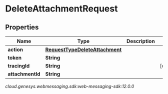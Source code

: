 # DeleteAttachmentRequest


## Properties

| Name | Type | Description | Notes |
| ------------ | ------------- | ------------- | ------------- |
| **action** | [**RequestTypeDeleteAttachment**](RequestTypeDeleteAttachment) |  |  |
| **token** | **String** |  |  |
| **tracingId** | **String** |  |  [optional] |
| **attachmentId** | **String** |  |  |




_cloud.genesys.webmessaging.sdk:web-messaging-sdk:12.0.0_
